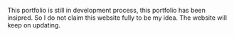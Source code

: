 This portfolio is still in development process, this portfolio has been insipred. So I do not claim this website fully to be my idea.
The website will keep on updating.
